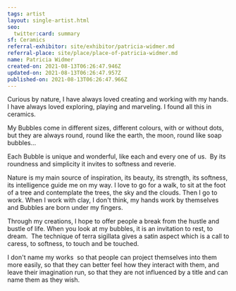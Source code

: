 ```yaml
---
tags: artist
layout: single-artist.html
seo:
  twitter:card: summary
sf: Ceramics
referral-exhibitor: site/exhibitor/patricia-widmer.md
referral-place: site/place/place-of-patricia-widmer.md
name: Patricia Widmer
created-on: 2021-08-13T06:26:47.946Z
updated-on: 2021-08-13T06:26:47.957Z
published-on: 2021-08-13T06:26:47.966Z
---
```

<!--StartFragment-->

Curious by nature, I have always loved creating and working with my hands. I have always loved exploring, playing and marveling. I found all this in ceramics.

My Bubbles come in different sizes, different colours, with or without dots, but they are always round, round like the earth, the moon, round like soap bubbles...

Each Bubble is unique and wonderful, like each and every one of us.  By its roundness and simplicity it invites to softness and reverie.

Nature is my main source of inspiration, its beauty, its strength, its softness, its intelligence guide me on my way. I love to go for a walk, to sit at the foot of a tree and contemplate the trees, the sky and the clouds. Then I go to work. When I work with clay, I don't think, my hands work by themselves and Bubbles are born under my fingers. 

Through my creations, I hope to offer people a break from the hustle and bustle of life. When you look at my bubbles, it is an invitation to rest, to dream.  The technique of terra sigillata gives a satin aspect which is a call to caress, to softness, to touch and be touched.

I don't name my works  so that people can project themselves into them more easily, so that they can better feel how they interact with them, and leave their imagination run, so that they are not influenced by a title and can name them as they wish.



<!--EndFragment-->